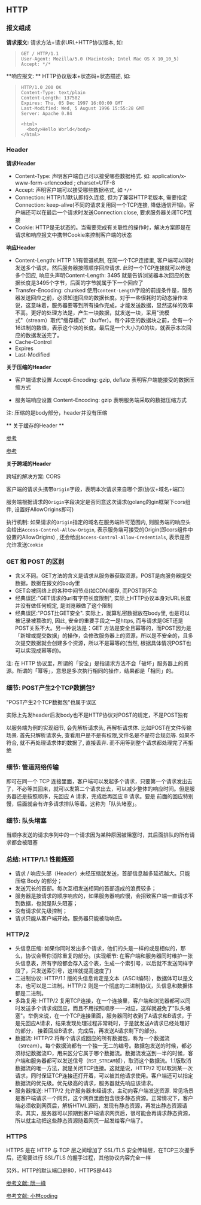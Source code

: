 ## HTTP

### 报文组成

**请求报文:** 请求方法+请求URL+HTTP协议版本, 如:

> ```http
> GET / HTTP/1.1
> User-Agent: Mozilla/5.0 (Macintosh; Intel Mac OS X 10_10_5)
> Accept: */*
> ```

**响应报文: ** HTTP协议版本+状态码+状态描述, 如:

> ```http
> HTTP/1.0 200 OK 
> Content-Type: text/plain
> Content-Length: 137582
> Expires: Thu, 05 Dec 1997 16:00:00 GMT
> Last-Modified: Wed, 5 August 1996 15:55:28 GMT
> Server: Apache 0.84
> 
> <html>
>   <body>Hello World</body>
> </html>
> ```

### Header

**请求Header**

* Content-Type: 声明客户端自己可以接受哪些数据格式. 如: application/x-www-form-urlencoded ; charset=UTF-8
* Accept: 声明客户端可以接受哪些数据格式, 如 `*/*`
* Connection: HTTP/1.1默认即持久连接, 但为了兼容HTTP老版本, 需要指定Connection: keep-alive(不同的请求复用同一个TCP连接, 降低通信开销)。客户端还可以在最后一个请求时发送Connection:close, 要求服务器关闭TCP连接
* Cookie: HTTP是无状态的。当需要完成有关联性的操作时，解决方案即是在请求和响应报文中携带Cookie来控制客户端的状态

**响应Header**

* Content-Length: HTTP 1.1有管道机制, 在同一个TCP连接里, 客户端可以同时发送多个请求，然后服务器按照顺序回应请求. 此时一个TCP连接就可以传送多个回应, 响应头声明Content-Length: 3495 就是告诉浏览器本次回应的数据长度是3495个字节，后面的字节就属于下一个回应了
* Transfer-Encoding: chunked 使用`Content-Length`字段的前提条件是，服务器发送回应之前，必须知道回应的数据长度。对于一些很耗时的动态操作来说，这意味着，服务器要等到所有操作完成，才能发送数据，显然这样的效率不高。更好的处理方法是，产生一块数据，就发送一块，采用"流模式"（stream）取代"缓存模式"（buffer）。每个非空的数据块之前，会有一个16进制的数值，表示这个块的长度。最后是一个大小为0的块，就表示本次回应的数据发送完了。
* Cache-Control
* Expires
* Last-Modified

**关于压缩的Header**

* 客户端请求设置 Accept-Encoding: gzip, deflate 表明客户端能接受的数据压缩方式

* 服务端响应设置 Content-Encoding: gzip 表明服务端采取的数据压缩方式

注: 压缩的是body部分，header并没有压缩

** 关于缓存的Header **

[参考](https://juejin.im/post/5df82f77518825124953ee81)

[参考](https://www.cnblogs.com/echolun/p/9419517.html)

**关于跨域的Header**

跨域的解决方案: CORS

客户端的请求头携带`Origin`字段，表明本次请求来自哪个源(协议+域名+端口)

服务端根据请求的`Origin`字段决定是否同意这次请求(golang的gin框架下cors组件, 设置好AllowOrigins即可)

执行机制: 如果请求的`Origin`指定的域名在服务端许可范围内, 则服务端的响应头会给出`Access-Control-Allow-Origin`, 表示服务端可接受的Origin(即cors组件中设置的AllowOrigins) , 还会给出`Access-Control-Allow-Credentials`, 表示是否允许发送`Cookie`

### GET 和 POST 的区别

* 含义不同。GET方法的含义是请求从服务器获取资源，POST是向服务器提交数据，数据在报文的body里
* GET会被网络上的各种中间节点(如CDN)缓存, 而POST则不会 
* 经典误区:"GET请求的url有字符长度限制", 实际上HTTP协议本身对URL长度并没有做任何规定, 是浏览器做了这个限制
* 经典误区:"POST比GET安全". 实际上，就算私密数据放在body里, 也是可以被记录被篡改的, 因此, 安全的重要手段之一是https, 而与请求是GET还是POST关系不大。另一种说法是：GET 方法是安全且幂等的，而POST因为是「新增或提交数据」的操作，会修改服务器上的资源，所以是不安全的，且多次提交数据就会创建多个资源，所以不是幂等的(当然, 根据具体情况POST也可以实现成幂等的)。

注: 在 HTTP 协议里，所谓的「安全」是指请求方法不会「破坏」服务器上的资源。所谓的「幂等」，意思是多次执行相同的操作，结果都是「相同」的。

### 细节: POST产生2个TCP数据包?

"POST产生2个TCP数据包"也属于误区

实际上先发header后发body也不是HTTP协议对POST的规定，不是POST独有

以服务端为例的实现细节, 会先解析请求头, 再解析请求体. 比如POST在文件传输场景. 首先只解析请求头, 查看用户是不是有权限,文件名是不是符合规范等. 如果不符合, 就不再处理请求体的数据了, 直接丢弃. 而不用等到整个请求都处理完了再拒绝

### 细节: 管道网络传输

即可在同一个 TCP 连接里面，客户端可以发起多个请求，只要第一个请求发出去了，不必等其回来，就可以发第二个请求出去，可以减少整体的响应时间。但是服务器还是按照顺序，先回应 A 请求，完成后再回应 B 请求。要是 前面的回应特别慢，后面就会有许多请求排队等着。这称为「队头堵塞」。

### 细节: 队头堵塞

当顺序发送的请求序列中的一个请求因为某种原因被阻塞时，其后面排队的所有请求都会被阻塞

### 总结: HTTP/1.1 性能瓶颈

- 请求 / 响应头部（Header）未经压缩就发送，首部信息越多延迟越大。只能压缩 Body 的部分；
- 发送冗长的首部。每次互相发送相同的首部造成的浪费较多；
- 服务器是按请求的顺序响应的，如果服务器响应慢，会招致客户端一直请求不到数据，也就是队头阻塞；
- 没有请求优先级控制；
- 请求只能从客户端开始，服务器只能被动响应。

### HTTP/2

* 头信息压缩: 如果你同时发出多个请求，他们的头是一样的或是相似的，那么，协议会帮你消除重复的部分。(实现细节: 在客户端和服务器同时维护一张头信息表，所有字段都会存入这个表，生成一个索引号，以后就不发送同样字段了，只发送索引号，这样就提高速度了)
* 二进制协议: HTTP/1.1 版的头信息肯定是文本（ASCII编码），数据体可以是文本，也可以是二进制。HTTP/2 则是一个彻底的二进制协议，头信息和数据体都是二进制。
* 多路复用: HTTP/2 复用TCP连接，在一个连接里，客户端和浏览器都可以同时发送多个请求或回应，而且不用按照顺序一一对应，这样就避免了"队头堵塞"。举例来说，在一个TCP连接里面，服务器同时收到了A请求和B请求，于是先回应A请求，结果发现处理过程非常耗时，于是就发送A请求已经处理好的部分， 接着回应B请求，完成后，再发送A请求剩下的部分。
* 数据流: HTTP/2 将每个请求或回应的所有数据包，称为一个数据流（stream）。每个数据流都有一个独一无二的编号。数据包发送的时候，都必须标记数据流ID，用来区分它属于哪个数据流。数据流发送到一半的时候，客户端和服务器都可以发送信号（`RST_STREAM`帧），取消这个数据流。1.1版取消数据流的唯一方法，就是关闭TCP连接。这就是说，HTTP/2 可以取消某一次请求，同时保证TCP连接还打开着，可以被其他请求使用。客户端还可以指定数据流的优先级。优先级高的请求，服务器就先响应该请求。
* 服务器推送: HTTP/2 允许服务器未经请求，主动向客户端发送资源. 常见场景是客户端请求一个网页，这个网页里面包含很多静态资源。正常情况下，客户端必须收到网页后，解析HTML源码，发现有静态资源，再发出静态资源请求。其实，服务器可以预期到客户端请求网页后，很可能会再请求静态资源，所以就主动把这些静态资源随着网页一起发给客户端了。

### HTTPS

HTTPS 是在 HTTP 与 TCP 层之间增加了 SSL/TLS 安全传输层，在TCP三次握手后，还需要进行 SSL/TLS 的握手过程，其他协议内容完全一样

另外，HTTP的默认端口是80，HTTPS是443

[参考文献: 阮一峰](http://www.ruanyifeng.com/blog/2016/08/http.html)

[参考文献: 小林coding](https://mp.weixin.qq.com/s?__biz=MzUxODAzNDg4NQ==&mid=2247483971&idx=1&sn=8f2d5dae3d95efc446061b352c8e9961&chksm=f98e46e9cef9cfff1f6bee1974b8dc27dcc42f0627dcf8ff0c0df8dbaa7a1f74587e3fafc167&scene=158#rd)